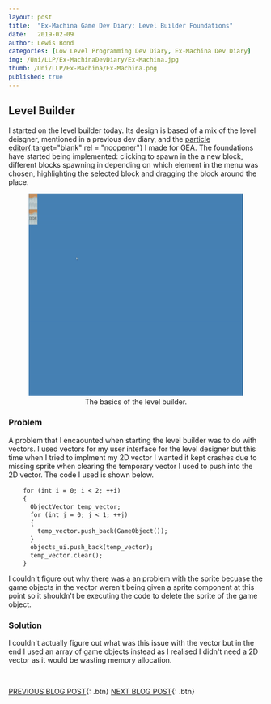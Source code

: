 ```yaml
---
layout: post
title:  "Ex-Machina Game Dev Diary: Level Builder Foundations"
date:   2019-02-09
author: Lewis Bond
categories: [Low Level Programming Dev Diary, Ex-Machina Dev Diary]
img: /Uni/LLP/Ex-MachinaDevDiary/Ex-Machina.jpg
thumb: /Uni/LLP/Ex-Machina/Ex-Machina.png
published: true
---
```

<!--more-->

## Level Builder

I started on the level builder today. Its design is based of a mix of the level deisgner, mentioned in a previous dev diary, and the [particle editor](https://lbondi7.github.io/projects/GEA-Particle-System-Designer/){:target="blank" rel = "noopener"} I made for GEA. The foundations have started being implemented: clicking to spawn in the a new block, different blocks spawning in depending on which element in the menu was chosen, highlighting the selected block and dragging the block around the place.

<center>
	<figure>
	    <a href="/assets/img/blog/Uni/LLP/Ex-MachinaDevDiary/LevelBuilderFoundations.gif"><img src="/assets/img/blog/Uni/LLP/Ex-MachinaDevDiary/LevelBuilderFoundations.gif" height="400"></a>
	    <figcaption>The basics of the level builder.</figcaption>
	</figure>
</center>

### Problem

A problem that I encaounted when starting the level builder was to do with vectors. I used vectors for my user interface for the level designer but this time when I tried to implment my 2D vector I wanted it kept crashes due to missing sprite when clearing the temporary vector I used to push into the 2D vector. The code I used is shown below.

~~~
    for (int i = 0; i < 2; ++i)
    {
      ObjectVector temp_vector;
      for (int j = 0; j < 1; ++j)
      {
        temp_vector.push_back(GameObject());
      }
      objects_ui.push_back(temp_vector);
      temp_vector.clear();
    }
~~~

I couldn't figure out why there was a an problem with the sprite becuase the game objects in the vector weren't being given a sprite component at this point so it shouldn't be executing the code to delete the sprite of the game object. 

### Solution

I couldn't actually figure out what was this issue with the vector but in the end I used an array of game objects instead as I realised I didn't need a 2D vector as it would be wasting memory allocation. 

<br/>

[PREVIOUS BLOG POST](https://lbondi7.github.io/developer%20diary/low%20level%20programming%20dev%20diary/ex-machina%20dev%20diary/llp-dd-ExMachina-7){: .btn} [NEXT BLOG POST](https://lbondi7.github.io/developer%20diary/low%20level%20programming%20dev%20diary/ex-machina%20dev%20diary/llp-dd-ExMachina-9){: .btn}
